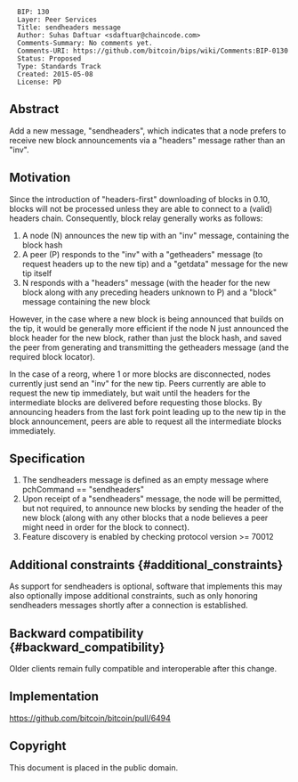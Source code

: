       BIP: 130
      Layer: Peer Services
      Title: sendheaders message
      Author: Suhas Daftuar <sdaftuar@chaincode.com>
      Comments-Summary: No comments yet.
      Comments-URI: https://github.com/bitcoin/bips/wiki/Comments:BIP-0130
      Status: Proposed
      Type: Standards Track
      Created: 2015-05-08
      License: PD

## Abstract

Add a new message, \"sendheaders\", which indicates that a node prefers
to receive new block announcements via a \"headers\" message rather than
an \"inv\".

## Motivation

Since the introduction of \"headers-first\" downloading of blocks in
0.10, blocks will not be processed unless they are able to connect to a
(valid) headers chain. Consequently, block relay generally works as
follows:

1.  A node (N) announces the new tip with an \"inv\" message, containing
    the block hash
2.  A peer (P) responds to the \"inv\" with a \"getheaders\" message (to
    request headers up to the new tip) and a \"getdata\" message for the
    new tip itself
3.  N responds with a \"headers\" message (with the header for the new
    block along with any preceding headers unknown to P) and a \"block\"
    message containing the new block

However, in the case where a new block is being announced that builds on
the tip, it would be generally more efficient if the node N just
announced the block header for the new block, rather than just the block
hash, and saved the peer from generating and transmitting the getheaders
message (and the required block locator).

In the case of a reorg, where 1 or more blocks are disconnected, nodes
currently just send an \"inv\" for the new tip. Peers currently are able
to request the new tip immediately, but wait until the headers for the
intermediate blocks are delivered before requesting those blocks. By
announcing headers from the last fork point leading up to the new tip in
the block announcement, peers are able to request all the intermediate
blocks immediately.

## Specification

1.  The sendheaders message is defined as an empty message where
    pchCommand == \"sendheaders\"
2.  Upon receipt of a \"sendheaders\" message, the node will be
    permitted, but not required, to announce new blocks by sending the
    header of the new block (along with any other blocks that a node
    believes a peer might need in order for the block to connect).
3.  Feature discovery is enabled by checking protocol version \>= 70012

## Additional constraints {#additional_constraints}

As support for sendheaders is optional, software that implements this
may also optionally impose additional constraints, such as only honoring
sendheaders messages shortly after a connection is established.

## Backward compatibility {#backward_compatibility}

Older clients remain fully compatible and interoperable after this
change.

## Implementation

<https://github.com/bitcoin/bitcoin/pull/6494>

## Copyright

This document is placed in the public domain.
